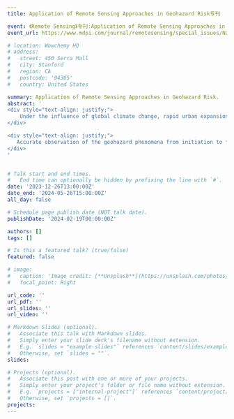 ```yaml
---
title: Application of Remote Sensing Approaches in Geohazard Risk专刊

event: 《Remote Sensing》专刊:Application of Remote Sensing Approaches in Geohazard Risk
event_url: https://www.mdpi.com/journal/remotesensing/special_issues/N216U627PD

# location: Wowchemy HQ
# address:
#   street: 450 Serra Mall
#   city: Stanford
#   region: CA
#   postcode: '94305'
#   country: United States

summary: Application of Remote Sensing Approaches in Geohazard Risk.
abstract: '
<div style="text-align: justify;">
    Under the influence of global climate change, rapid urban expansion, and drastic human activities, geological hazards, including landslides, debris flow, and subsidence, occur frequently every year around the world. Numerous geological disasters pose a great threat to human life and property safety, especially in less developed regions. Carrying out the risk study of geological disasters is considered as an effective method to reduce the losses.<br>
</div>

<div style="text-align: justify;">
   Accurate observation of the geohazard phenomena from initiation to failure is the premise for risk analysis and prediction. Traditional ground-based monitoring techniques can directly observe various phenomena of geological hazards, but the high cost and sparse spatial distribution limit their application on the regional scale and in fine evaluations. In recent years, remote sensing methods, such as radar interferometry, UAVs, LiDAR, etc., have been widely used. These advanced approaches make significant contributions to various steps of geological disaster risk prevention, including detection, monitoring, and early warning.<br>
</div>
'


# Talk start and end times.
#   End time can optionally be hidden by prefixing the line with `#`.
date: '2023-12-26T13:00:00Z'
date_end: '2024-05-26T15:00:00Z'
all_day: false

# Schedule page publish date (NOT talk date).
publishDate: '2024-02-19T00:00:00Z'

authors: []
tags: []

# Is this a featured talk? (true/false)
featured: false

# image:
#   caption: 'Image credit: [**Unsplash**](https://unsplash.com/photos/bzdhc5b3Bxs)'
#   focal_point: Right

url_code: ''
url_pdf: ''
url_slides: ''
url_video: ''

# Markdown Slides (optional).
#   Associate this talk with Markdown slides.
#   Simply enter your slide deck's filename without extension.
#   E.g. `slides = "example-slides"` references `content/slides/example-slides.md`.
#   Otherwise, set `slides = ""`.
slides:

# Projects (optional).
#   Associate this post with one or more of your projects.
#   Simply enter your project's folder or file name without extension.
#   E.g. `projects = ["internal-project"]` references `content/project/deep-learning/index.md`.
#   Otherwise, set `projects = []`.
projects:
---
```

